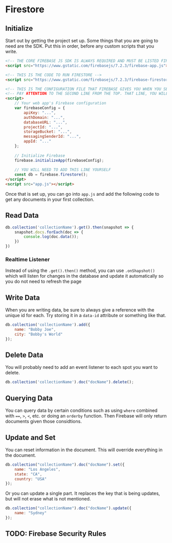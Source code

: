 # Firestore

## Initialize

Start out by getting the project set up. Some things that you are going to need are the SDK. Put this in order, before any custom scripts that you write.

``` html
<!-- THE CORE FIREBASE JS SDK IS ALWAYS REQUIRED AND MUST BE LISTED FIRST -->
<script src="https://www.gstatic.com/firebasejs/7.2.3/firebase-app.js"></script>

<!-- THIS IS THE CODE TO RUN FIRESTORE -->
<script src="https://www.gstatic.com/firebasejs/7.2.3/firebase-firestore.js"></script>

<!-- THIS IS THE CONFIGURATION FILE THAT FIREBASE GIVES YOU WHEN YOU SET UP YOUR PROJECT IN THE BROWSER -->
<!-- PAY ATTENTION TO THE SECOND LINE FROM THE TOP. THAT LINE, YOU WILL NEED TO ADD -->
<script>
    // Your web app's Firebase configuration
    var firebaseConfig = {
        apiKey: "...",
        authDomain: "...",
        databaseURL: "...",
        projectId: "...",
        storageBucket: "...",
        messagingSenderId: "...",
        appId: "..."
    };
    
    // Initialize Firebase
    firebase.initializeApp(firebaseConfig);
    
    // YOU WILL NEED TO ADD THIS LINE YOURSELF
    const db = firebase.firestore();
</script>
<script src="app.js"></script>
```

Once that is set up, you can go into `app.js` and add the following code to get any documents in your first collection.

## Read Data

``` js
db.collection('collectionName').get().then(snapshot => {
    snapshot.docs.forEach(doc => {
        console.log(doc.data());
    })
})
```

### Realtime Listener

Instead of using the `.get().then()` method, you can use `.onShapshot()` which will listen for changes in the database and update it automatically so you do not need to refresh the page

## Write Data

When you are writing data, be sure to always give a reference with the unique id for each. Try storing it in a `data-id` attribute or something like that.

``` js
db.collection('collectionName').add({
    name: "Bobby Joe",
    city: "Bobby's World"
});

```

## Delete Data

You will probably need to add an event listener to each spot you want to delete.

``` js
db.collection('collectionName').doc("docName").delete(); 
```

## Querying Data

You can query data by certain conditions such as using `where` combined with `==`, `>`, `<`, etc. or doing an `orderby` function. Then Firebase will only return documents given those considtions.

## Update and Set

You can reset information in the document. This will override everything in the document.

``` js
db.collection("collectionName").doc("docName").set({
    name: "Los Angeles",
    state: "CA",
    country: "USA"
});
```

Or you can update a single part. It replaces the key that is being updates, but will not erase what is not mentioned.

``` js
db.collection("collectionName").doc("docName").update({
    name: "Sydney"
});
```

## TODO: Firebase Security Rules